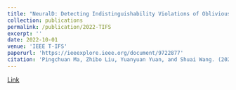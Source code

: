 ```yaml
---
title: "NeuralD: Detecting Indistinguishability Violations of Oblivious RAM with Neural Distinguishers"
collection: publications
permalink: /publication/2022-TIFS
excerpt: ''
date: 2022-10-01
venue: 'IEEE T-IFS'
paperurl: 'https://ieeexplore.ieee.org/document/9722877'
citation: 'Pingchuan Ma, Zhibo Liu, Yuanyuan Yuan, and Shuai Wang. (2022). &quot;NeuralD: Detecting Indistinguishability Violations of Oblivious RAM with Neural Distinguishers.&quot; <i>IEEE T-IFS 2022</i>.'
---
```


[Link](https://ieeexplore.ieee.org/document/9722877)


